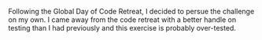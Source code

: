 Following the Global Day of Code Retreat, I decided to persue the challenge on my own. I came away from the code retreat with a better handle on testing than I had previously and this exercise is probably over-tested.